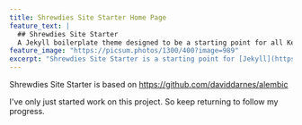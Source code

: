 ```yaml
---
title: Shrewdies Site Starter Home Page
feature_text: |
  ## Shrewdies Site Starter
  A Jekyll boilerplate theme designed to be a starting point for all Keith Taylor's Jekyll websites
feature_image: "https://picsum.photos/1300/400?image=989"
excerpt: "Shrewdies Site Starter is a starting point for [Jekyll](https://jekyllrb.com/) projects. Rather than starting from scratch, this boilerplate helps me maintain consistent websites. It might also help you to start your first JAMstack website."
---
```


Shrewdies Site Starter is based on https://github.com/daviddarnes/alembic

I've only just started work on this project. So keep returning to follow my progress.
